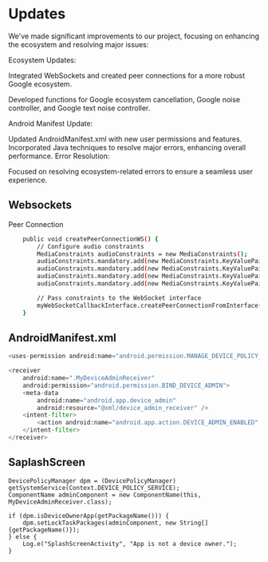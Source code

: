 # Updates

We've made significant improvements to our project, focusing on enhancing the ecosystem and resolving major issues:

Ecosystem Updates:

Integrated WebSockets and created peer connections for a more robust Google ecosystem.

Developed functions for Google ecosystem cancellation, Google noise controller, and Google text noise controller.

Android Manifest Update:

Updated AndroidManifest.xml with new user permissions and features.
Incorporated Java techniques to resolve major errors, enhancing overall performance.
Error Resolution:

Focused on resolving ecosystem-related errors to ensure a seamless user experience.


## Websockets

Peer Connection
```bash
    public void createPeerConnectionWS() {
        // Configure audio constraints
        MediaConstraints audioConstraints = new MediaConstraints();
        audioConstraints.mandatory.add(new MediaConstraints.KeyValuePair("googEchoCancellation", "true"));
        audioConstraints.mandatory.add(new MediaConstraints.KeyValuePair("googNoiseSuppression", "true"));
        audioConstraints.mandatory.add(new MediaConstraints.KeyValuePair("googAutoGainControl", "true"));
        audioConstraints.mandatory.add(new MediaConstraints.KeyValuePair("googTypingNoiseDetection", "true"));

        // Pass constraints to the WebSocket interface
        myWebSocketCallbackInterface.createPeerConnectionFromInterface(audioConstraints);
    }

```

## AndroidManifest.xml

```python
<uses-permission android:name="android.permission.MANAGE_DEVICE_POLICY_LOCK_TASK" />

<receiver
    android:name=".MyDeviceAdminReceiver"
    android:permission="android.permission.BIND_DEVICE_ADMIN">
    <meta-data
        android:name="android.app.device_admin"
        android:resource="@xml/device_admin_receiver" />
    <intent-filter>
        <action android:name="android.app.action.DEVICE_ADMIN_ENABLED" />
    </intent-filter>
</receiver>

```

## SaplashScreen

```
DevicePolicyManager dpm = (DevicePolicyManager) getSystemService(Context.DEVICE_POLICY_SERVICE);
ComponentName adminComponent = new ComponentName(this, MyDeviceAdminReceiver.class);

if (dpm.isDeviceOwnerApp(getPackageName())) {
    dpm.setLockTaskPackages(adminComponent, new String[]{getPackageName()});
} else {
    Log.e("SplashScreenActivity", "App is not a device owner.");
}
```
```
```